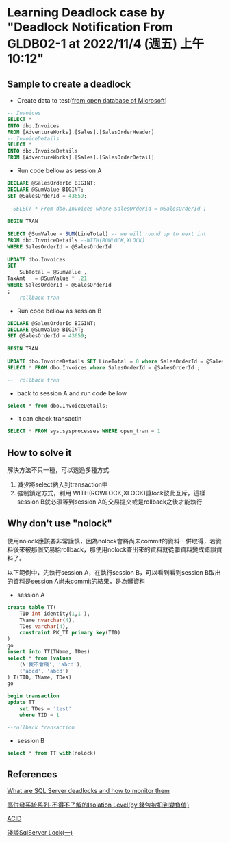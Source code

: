 # Learning Deadlock case by "Deadlock Notification From GLDB02-1 at 2022/11/4 (週五) 上午 10:12"

## Sample to create a deadlock

* Create data to test([from open database of Microsoft](https://learn.microsoft.com/en-us/sql/samples/adventureworks-install-configure?view=sql-server-ver16&tabs=ssms))

```sql
-- Invoices
SELECT *
INTO dbo.Invoices
FROM [AdventureWorks].[Sales].[SalesOrderHeader]
-- InvoiceDetails
SELECT *
INTO dbo.InvoiceDetails
FROM [AdventureWorks].[Sales].[SalesOrderDetail]
```

* Run code bellow as session A

```sql
DECLARE @SalesOrderId BIGINT;
DECLARE @SumValue BIGINT;
SET @SalesOrderId = 43659;
 
--SELECT * From dbo.Invoices where SalesOrderId = @SalesOrderId ;
 
BEGIN TRAN
 
SELECT @SumValue = SUM(LineTotal) -- we will round up to next int
FROM dbo.InvoiceDetails --WITH(ROWLOCK,XLOCK)
WHERE SalesOrderId = @SalesOrderId 
 
UPDATE dbo.Invoices 
SET 
    SubTotal = @SumValue ,
TaxAmt   = @SumValue * .21
WHERE SalesOrderId = @SalesOrderId
;
--  rollback tran
```

* Run code bellow as session B

```sql
DECLARE @SalesOrderId BIGINT;
DECLARE @SumValue BIGINT;
SET @SalesOrderId = 43659;
 
BEGIN TRAN
 
UPDATE dbo.InvoiceDetails SET LineTotal = 0 where SalesOrderId = @SalesOrderId ;
SELECT * FROM dbo.Invoices where SalesOrderId = @SalesOrderId ;

--  rollback tran
```

* back to session A and run code bellow

```sql
select * from dbo.InvoiceDetails;
```

* It can check transactin

```sql
SELECT * FROM sys.sysprocesses WHERE open_tran = 1
```

## How to solve it

解決方法不只一種，可以透過多種方式

1. 減少將select納入到transaction中
2. 強制鎖定方式，利用 WITH(ROWLOCK,XLOCK)讓lock彼此互斥，這樣session B就必須等到session A的交易提交或是rollback之後才能執行

## Why don't use "nolock"

使用nolock應該要非常謹慎，因為nolock會將尚未commit的資料一併取得，若資料後來被那個交易給rollback，那使用nolock查出來的資料就從髒資料變成錯誤資料了。

以下範例中，先執行session A，在執行session B，可以看到看到session B取出的資料是session A尚未commit的結果，是為髒資料

* session A

```sql
create table TT(
    TID int identity(1,1 ),
    TName nvarchar(4),
    TDes varchar(4),
    constraint PK_TT primary key(TID)    
)
go
insert into TT(TName, TDes)
select * from (values
    (N'我不會飛', 'abcd'),
    ('abcd', 'abcd')
) T(TID, TName, TDes)
go

begin transaction
update TT
    set TDes = 'test'
    where TID = 1

--rollback transaction
```

* session B

```sql
select * from TT with(nolock)
```

## References

[What are SQL Server deadlocks and how to monitor them](https://www.sqlshack.com/what-are-sql-server-deadlocks-and-how-to-monitor-them/)

[高併發系統系列-不得不了解的Isolation Level(by 錢包被扣到變負值)](https://isdaniel.github.io/db-isolation/)

[ACID](https://isdaniel.github.io/acid/)

[淺談SqlServer Lock(一)](https://isdaniel.github.io/dblock-1/)
